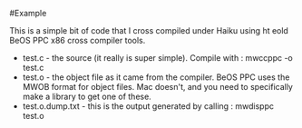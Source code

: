 #Example

This is a simple bit of code that I cross compiled under Haiku using ht eold BeOS PPC x86 cross 
compiler tools.

* test.c - the source (it really is super simple). Compile with : mwccppc -o test.c
* test.o - the object file as it came from the compiler. BeOS PPC uses the MWOB format for object files. Mac doesn't, and you need to specifically make a library to get one of these.
* test.o.dump.txt - this is the output generated by calling : mwdisppc test.o 